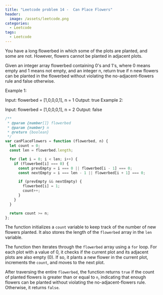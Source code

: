 ```yaml
---
title: "Leetcode problem 14 -  Can Place Flowers"
header:
  image: /assets/leetcode.png
categories:
  - Leetcode
tags:
  - Leetcode
---
```


You have a long flowerbed in which some of the plots are planted, and some are not. However, flowers cannot be planted in adjacent plots.

Given an integer array flowerbed containing 0's and 1's, where 0 means empty and 1 means not empty, and an integer n, return true if n new flowers can be planted in the flowerbed without violating the no-adjacent-flowers rule and false otherwise.

Example 1:

Input: flowerbed = [1,0,0,0,1], n = 1
Output: true
Example 2:

Input: flowerbed = [1,0,0,0,1], n = 2
Output: false

```js
/**
 * @param {number[]} flowerbed
 * @param {number} n
 * @return {boolean}
 */
var canPlaceFlowers = function (flowerbed, n) {
  let count = 0;
  const len = flowerbed.length;

  for (let i = 0; i < len; i++) {
    if (flowerbed[i] === 0) {
      const prevEmpty = i === 0 || flowerbed[i - 1] === 0;
      const nextEmpty = i === len - 1 || flowerbed[i + 1] === 0;

      if (prevEmpty && nextEmpty) {
        flowerbed[i] = 1;
        count++;
      }
    }
  }

  return count >= n;
};
```

The function initializes a `count` variable to keep track of the number of new flowers planted. It also stores the length of the `flowerbed` array in the `len` variable.

The function then iterates through the `flowerbed` array using a `for` loop. For each plot with a value of 0, it checks if the current plot and its adjacent plots are also empty (0). If so, it plants a new flower in the current plot, increments the `count`, and moves to the next plot.

After traversing the entire `flowerbed`, the function returns `true` if the count of planted flowers is greater than or equal to `n`, indicating that enough flowers can be planted without violating the no-adjacent-flowers rule. Otherwise, it returns `false`.
